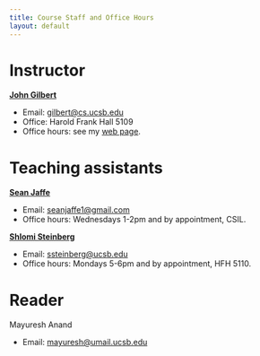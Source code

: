 ```yaml
---
title: Course Staff and Office Hours
layout: default
---
```


# Instructor

<b><a href="http://www.cs.ucsb.edu/~gilbert">John Gilbert</a></b>
* Email: <A HREF="mailto:gilbert@cs.ucsb.edu">gilbert@cs.ucsb.edu</A>
* Office: Harold Frank Hall 5109
* Office hours: see my <a href="http://www.cs.ucsb.edu/~gilbert">web page</a>.

# Teaching assistants

<b><a href="https://dynamo.cs.ucsb.edu/people/jaffe">Sean Jaffe</a></b>
* Email: <A HREF="mailto:seanjaffe1@gmail.com">seanjaffe1@gmail.com</A>
* Office hours: Wednesdays 1-2pm and by appointment, CSIL.

<b><a href="https://shlomisteinberg.com/">Shlomi Steinberg</a></b> 
* Email: <A HREF="mailto:ssteinberg@ucsb.edu">ssteinberg@ucsb.edu</A><BR>
* Office hours: Mondays 5-6pm and by appointment, HFH 5110.

# Reader

Mayuresh Anand
* Email: <A HREF="mailto:mayuresh@umail.ucsb.edu">mayuresh@umail.ucsb.edu<BR>
